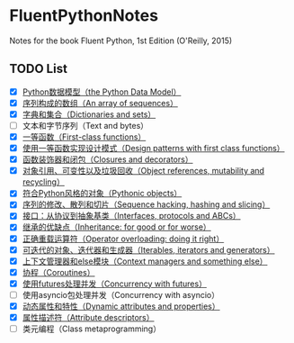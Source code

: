 # FluentPythonNotes
Notes for the book Fluent Python, 1st Edition (O'Reilly, 2015)

## TODO List
- [x] [Python数据模型（the Python Data Model）](./01_PythonDataModel/01_PythonDataModel.ipynb)
- [x] [序列构成的数组（An array of sequences）](./02_AnArrayofSequences/02_AnArrayofSequences.ipynb)
- [x] [字典和集合（Dictionaries and sets）](./03_DictionariesAndSets/03_DictionariesAndSets.ipynb)
- [ ] 文本和字节序列（Text and bytes）
- [x] [一等函数（First-class functions）](./05_FirstClassFunctions/05_FirstClassFunctions.ipynb)
- [x] [使用一等函数实现设计模式（Design patterns with first class functions）](./06_DesignPatternsWithFirstClassFunctions/06_DesignPatternsWithFirstClassFunctions.ipynb)
- [x] [函数装饰器和闭包（Closures and decorators）](./07_ClosuresAndDecorators/07_ClosuresAndDecorators.ipynb)
- [x] [对象引用、可变性以及垃圾回收（Object references, mutability and recycling）](./08_ObjectReferencesAndMutabilityAndRecycling/08_ObjectReferencesAndMutabilityAndRecycling.ipynb)
- [x] [符合Python风格的对象（Pythonic objects）](./09_PythonicObjects/09_PythonicObjects.ipynb)
- [x] [序列的修改、散列和切片（Sequence hacking, hashing and slicing）](./10_SequenceHackingHashingAndSlicing/10_SequenceHackingHashingAndSlicing.ipynb)
- [x] [接口：从协议到抽象基类（Interfaces, protocols and ABCs）](./11_InterfacesProtocolsAndABSs/11_InterfacesProtocolsAndABSs.ipynb)
- [x] [继承的优缺点（Inheritance: for good or for worse）](./12_InheritanceForGoodOrForWorse/12_InheritanceForGoodOrForWorse.ipynb)
- [x] [正确重载运算符（Operator overloading: doing it right）](./13_OperatorOverloadingDoingItRight/13_OperatorOverloadingDoingItRight.ipynb)
- [x] [可迭代的对象、迭代器和生成器（Iterables, iterators and generators）](./14_IterablesIteratorsAndGenerators/14_IterablesIteratorsAndGenerators.ipynb)
- [x] [上下文管理器和else模块（Context managers and something else）](./15_ContextManagersAndSomethingElse/15_ContextManagersAndSomethingElse.ipynb)
- [x] [协程（Coroutines）](./16_Coroutines/16_Coroutines.ipynb)
- [x] [使用futures处理并发（Concurrency with futures）](./17_ConcurrencyWithFutures/17_ConcurrencyWithFutures.ipynb)
- [ ] 使用asyncio包处理并发（Concurrency with asyncio）
- [x] [动态属性和特性（Dynamic attributes and properties）](./19_DynamicAttributesAndProperties/19_DynamicAttributesAndProperties.ipynb)
- [x] [属性描述符（Attribute descriptors）](./20_AttributeDescriptors/20_AttributeDescriptors.ipynb)
- [ ] 类元编程（Class metaprogramming）